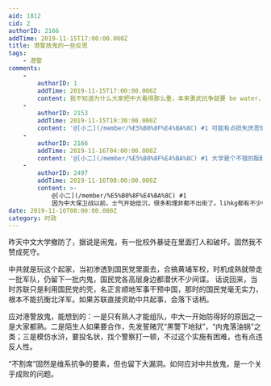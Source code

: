 ```yaml
---
aid: 1812
cid: 2
authorID: 2166
addTime: 2019-11-15T17:00:00.000Z
title: 港警放鬼的一些反思
tags:
    - 港警
comments:
    -
        authorID: 1
        addTime: 2019-11-15T17:00:00.000Z
        content: 我不知道为什么大家把中大看得那么重，本来勇武抗争就要 be water，阵地战铁定吃亏，运动战才有胜算。
    -
        authorID: 2153
        addTime: 2019-11-15T19:30:00.000Z
        content: '@[小二](/member/%E5%B0%8F%E4%BA%8C) #1 可能有点损失厌恶情结吧，毕竟前段时间好不容易守下来的'
    -
        authorID: 2166
        addTime: 2019-11-16T04:00:00.000Z
        content: '@[小二](/member/%E5%B0%8F%E4%BA%8C) #1 大学是个不错的酝酿地。'
    -
        authorID: 2497
        addTime: 2019-11-16T08:00:00.000Z
        content: >-
            @[小二](/member/%E5%B0%8F%E4%BA%8C) #1
            因为中大保卫战以前，士气开始低沉，很多和理非都不出街了。lihkg都有不少帖说运动进入了后期，绝望情绪充斥。刚巧爆发中大保卫战，还守住了，士气大振。十八区开花，很多区直接决战到天明，凌晨连港警都撤光了，还有很多黑衣抗争者在街上溜达。而中大因为前门给警察封路堵死了，很多香港人筑起了几公里人链，从后山源源不断地把物质送到前线。不然连续三个小时的催泪烟各种枪林弹雨，守方每二三钟丢几个火魔燃烧汽车弹，那里有这么多材料。电视镜头很多是看到前面的抗争现场，而最让我感动的是在tg群组，FB看到的后勤那几公里通往山上的人链。
date: 2019-11-16T08:00:00.000Z
category: 时政
---
```


昨天中文大学撤防了，据说是闹鬼，有一批校外暴徒在里面打人和破坏。固然我不赞成死守。

中共就是玩这个起家，当初渗透到国民党里面去，合搞黄埔军校，时机成熟就带走一批军队，仍留下一批内鬼，国民党各高层身边都潜伏不少间谍。 话说回来，当时苏联只是利用国民党的壳，名正言顺地军事干预中国，那时的国民党毫无实力，根本不能抗衡北洋军。如果苏联直接资助中共起事，会落下话柄。

应对港警放鬼，能想到的：一是只有熟人才能组队，中大一开始防得好的原因之一是大家都熟。二是陌生人如果要合作，先发誓赌咒“黑警下地狱”，“内鬼落油锅”之类；三是模仿水浒，要投名状，找个警察打一顿，不过这个实施有困难，也有点违反人性。

“不割席”固然是维系抗争的要素，但也留下大漏洞。如何应对中共放鬼，是一个关乎成败的问题。
